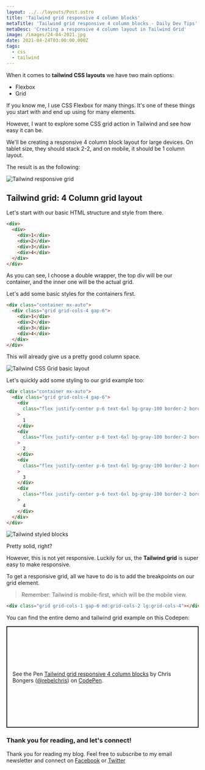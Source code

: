 ```yaml
---
layout: ../../layouts/Post.astro
title: 'Tailwind grid responsive 4 column blocks'
metaTitle: 'Tailwind grid responsive 4 column blocks - Daily Dev Tips'
metaDesc: 'Creating a responsive 4 column layout in Tailwind Grid'
image: /images/24-04-2021.jpg
date: 2021-04-24T03:00:00.000Z
tags:
  - css
  - tailwind
---
```


When it comes to **tailwind CSS layouts** we have two main options:

- Flexbox
- Grid

If you know me, I use CSS Flexbox for many things. It's one of these things you start with and end up using for many elements.

However, I want to explore some CSS grid action in Tailwind and see how easy it can be.

We'll be creating a responsive 4 column block layout for large devices. On tablet size, they should stack 2-2, and on mobile, it should be 1 column layout.

The result is as the following:

![Tailwind responsive grid](https://cdn.hashnode.com/res/hashnode/image/upload/v1618986443272/IjQSRq7cs.gif)

## Tailwind grid: 4 Column grid layout

Let's start with our basic HTML structure and style from there.

```html
<div>
  <div>
    <div>1</div>
    <div>2</div>
    <div>3</div>
    <div>4</div>
  </div>
</div>
```

As you can see, I choose a double wrapper, the top div will be our container, and the inner one will be the actual grid.

Let's add some basic styles for the containers first.

```html
<div class="container mx-auto">
  <div class="grid grid-cols-4 gap-6">
    <div>1</div>
    <div>2</div>
    <div>3</div>
    <div>4</div>
  </div>
</div>
```

This will already give us a pretty good column space.

![Tailwind CSS Grid basic layout](https://cdn.hashnode.com/res/hashnode/image/upload/v1618986077359/OwuEEURMW.png)

Let's quickly add some styling to our grid example too:

```html
<div class="container mx-auto">
  <div class="grid grid-cols-4 gap-6">
    <div
      class="flex justify-center p-6 text-6xl bg-gray-100 border-2 border-gray-300 rounded-xl"
    >
      1
    </div>
    <div
      class="flex justify-center p-6 text-6xl bg-gray-100 border-2 border-gray-300 rounded-xl"
    >
      2
    </div>
    <div
      class="flex justify-center p-6 text-6xl bg-gray-100 border-2 border-gray-300 rounded-xl"
    >
      3
    </div>
    <div
      class="flex justify-center p-6 text-6xl bg-gray-100 border-2 border-gray-300 rounded-xl"
    >
      4
    </div>
  </div>
</div>
```

![Tailwind styled blocks](https://cdn.hashnode.com/res/hashnode/image/upload/v1618986144693/fdfLmWpXd.png)

Pretty solid, right?

However, this is not yet responsive. Luckily for us, the **Tailwind grid** is super easy to make responsive.

To get a responsive grid, all we have to do is to add the breakpoints on our grid element.

> Remember: Tailwind is mobile-first, which will be the mobile view.

```html
<div class="grid grid-cols-1 gap-6 md:grid-cols-2 lg:grid-cols-4"></div>
```

You can find the entire demo and tailwind grid example on this Codepen:

<p class="codepen" data-height="265" data-theme-id="dark" data-default-tab="html,result" data-user="rebelchris" data-slug-hash="MWJPdOp" style="height: 265px; box-sizing: border-box; display: flex; align-items: center; justify-content: center; border: 2px solid; margin: 1em 0; padding: 1em;" data-pen-title="Tailwind grid responsive 4 column blocks">
  <span>See the Pen <a href="https://codepen.io/rebelchris/pen/MWJPdOp">
  Tailwind grid responsive 4 column blocks</a> by Chris Bongers (<a href="https://codepen.io/rebelchris">@rebelchris</a>)
  on <a href="https://codepen.io">CodePen</a>.</span>
</p>
<script async defer src="https://cpwebassets.codepen.io/assets/embed/ei.js"></script>

### Thank you for reading, and let's connect!

Thank you for reading my blog. Feel free to subscribe to my email newsletter and connect on [Facebook](https://www.facebook.com/DailyDevTipsBlog) or [Twitter](https://twitter.com/DailyDevTips1)
